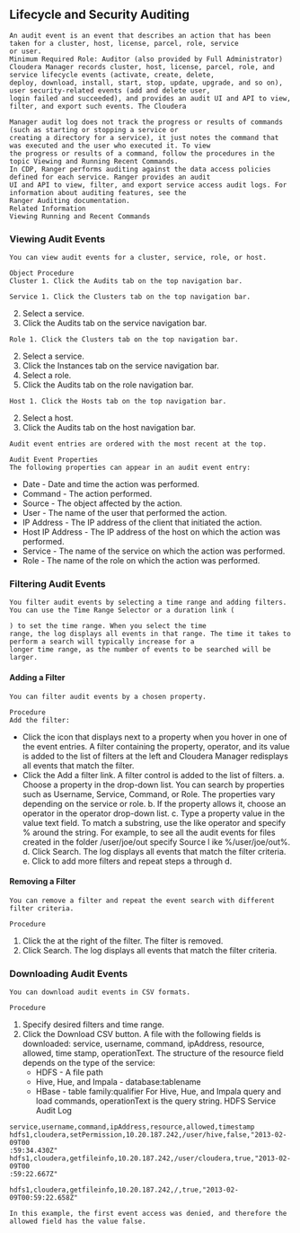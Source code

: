 ## Lifecycle and Security Auditing

```
An audit event is an event that describes an action that has been taken for a cluster, host, license, parcel, role, service
or user.
Minimum Required Role: Auditor (also provided by Full Administrator)
Cloudera Manager records cluster, host, license, parcel, role, and service lifecycle events (activate, create, delete,
deploy, download, install, start, stop, update, upgrade, and so on), user security-related events (add and delete user,
login failed and succeeded), and provides an audit UI and API to view, filter, and export such events. The Cloudera
```

```
Manager audit log does not track the progress or results of commands (such as starting or stopping a service or
creating a directory for a service), it just notes the command that was executed and the user who executed it. To view
the progress or results of a command, follow the procedures in the topic Viewing and Running Recent Commands.
In CDP, Ranger performs auditing against the data access policies defined for each service. Ranger provides an audit
UI and API to view, filter, and export service access audit logs. For information about auditing features, see the
Ranger Auditing documentation.
Related Information
Viewing Running and Recent Commands
```
### Viewing Audit Events

```
You can view audit events for a cluster, service, role, or host.
```
```
Object Procedure
Cluster 1. Click the Audits tab on the top navigation bar.
```
```
Service 1. Click the Clusters tab on the top navigation bar.
```
2. Select a service.
3. Click the Audits tab on the service navigation bar.

```
Role 1. Click the Clusters tab on the top navigation bar.
```
2. Select a service.
3. Click the Instances tab on the service navigation bar.
4. Select a role.
5. Click the Audits tab on the role navigation bar.

```
Host 1. Click the Hosts tab on the top navigation bar.
```
2. Select a host.
3. Click the Audits tab on the host navigation bar.

```
Audit event entries are ordered with the most recent at the top.
```
```
Audit Event Properties
The following properties can appear in an audit event entry:
```
- Date - Date and time the action was performed.
- Command - The action performed.
- Source - The object affected by the action.
- User - The name of the user that performed the action.
- IP Address - The IP address of the client that initiated the action.
- Host IP Address - The IP address of the host on which the action was performed.
- Service - The name of the service on which the action was performed.
- Role - The name of the role on which the action was performed.

### Filtering Audit Events

```
You filter audit events by selecting a time range and adding filters.
You can use the Time Range Selector or a duration link (
```
```
) to set the time range. When you select the time
range, the log displays all events in that range. The time it takes to perform a search will typically increase for a
longer time range, as the number of events to be searched will be larger.
```

#### Adding a Filter

```
You can filter audit events by a chosen property.
```
```
Procedure
Add the filter:
```
-
    Click the icon that displays next to a property when you hover in one of the event entries. A filter containing
    the property, operator, and its value is added to the list of filters at the left and Cloudera Manager redisplays all
    events that match the filter.
- Click the Add a filter link. A filter control is added to the list of filters.
    a. Choose a property in the drop-down list. You can search by properties such as Username, Service, Command,
       or Role. The properties vary depending on the service or role.
    b. If the property allows it, choose an operator in the operator drop-down list.
    c. Type a property value in the value text field. To match a substring, use the like operator and specify % around
       the string. For example, to see all the audit events for files created in the folder /user/joe/out specify Source l
       ike %/user/joe/out%.
    d. Click Search. The log displays all events that match the filter criteria.
    e. Click to add more filters and repeat steps a through d.

#### Removing a Filter

```
You can remove a filter and repeat the event search with different filter criteria.
```
```
Procedure
```
1. Click the at the right of the filter. The filter is removed.
2. Click Search. The log displays all events that match the filter criteria.

### Downloading Audit Events

```
You can download audit events in CSV formats.
```
```
Procedure
```
1. Specify desired filters and time range.
2. Click the Download CSV button.
    A file with the following fields is downloaded: service, username, command, ipAddress, resource, allowed, time
    stamp, operationText. The structure of the resource field depends on the type of the service:
    - HDFS - A file path
    - Hive, Hue, and Impala - database:tablename
    - HBase - table family:qualifier
    For Hive, Hue, and Impala query and load commands, operationText is the query string.
HDFS Service Audit Log

```
service,username,command,ipAddress,resource,allowed,timestamp
hdfs1,cloudera,setPermission,10.20.187.242,/user/hive,false,"2013-02-09T00
:59:34.430Z"
hdfs1,cloudera,getfileinfo,10.20.187.242,/user/cloudera,true,"2013-02-09T00
:59:22.667Z"
```

```
hdfs1,cloudera,getfileinfo,10.20.187.242,/,true,"2013-02-09T00:59:22.658Z"
```
```
In this example, the first event access was denied, and therefore the allowed field has the value false.
```

